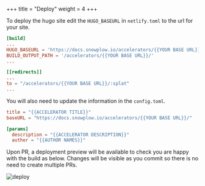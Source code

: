 +++
title = "Deploy"
weight = 4
+++

To deploy the hugo site edit the `HUGO_BASEURL` in `netlify.toml` to the url for your site.

```toml
[build]
...
HUGO_BASEURL = 'https://docs.snowplow.io/accelerators/{{YOUR BASE URL}}/'
BUILD_OUTPUT_PATH = '/accelerators/{{YOUR BASE URL}}/'
...

[[redirects]]
...
to = "/accelerators/{{YOUR BASE URL}}/:splat"
...
```

You will also need to update the information in the `config.toml`.

```toml
title = "{{ACCELERATOR TITLE}}"
baseURL = "https://docs.snowplow.io/accelerators/{{YOUR BASE URL}}/"

[params]
  description = "{{ACCELERATOR DESCRIPTION}}"
  author = "{{AUTHOR NAMES}}"
```

Upon PR, a deployment preview will be available to check you are happy with the build as below. Changes will be visible as you commit so there is no need to create multiple PRs.

![deploy](../images/deploy_preview.png)


